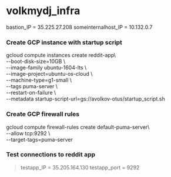 # volkmydj_infra

bastion_IP = 35.225.27.208
someinternalhost_IP = 10.132.0.7


### Create GCP instance with startup script

gcloud compute instances create reddit-app\  
  --boot-disk-size=10GB \  
  --image-family ubuntu-1604-lts \  
  --image-project=ubuntu-os-cloud \  
  --machine-type=g1-small \  
  --tags puma-server \  
  --restart-on-failure \  
  --metadata startup-script-url=gs://avolkov-otus/startup_script.sh  

### Create GCP firewall rules

gcloud compute firewall-rules create default-puma-server\  
  --allow tcp:9292 \  
  --target-tags=puma-server  

### Test connections to reddit app

> testapp_IP = 35.205.164.130
testapp_port = 9292

